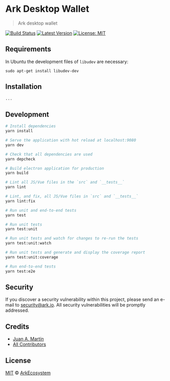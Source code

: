 # Ark Desktop Wallet

> Ark desktop wallet

[![Build Status](https://badgen.now.sh/travis/ArkEcosystem/new-desktop-wallet/master.svg?style=flat-square)](https://travis-ci.com/ArkEcosystem/new-desktop-wallet)
[![Latest Version](https://badgen.now.sh/github/release/ArkEcosystem/new-desktop-wallet.svg?style=flat-square)](https://github.com/ArkEcosystem/new-desktop-wallet/releases)
[![License: MIT](https://badgen.now.sh/badge/license/MIT/green)](https://opensource.org/licenses/MIT)

## Requirements

In Ubuntu the development files of `libudev` are necessary:
```
sudo apt-get install libudev-dev
```

## Installation

```bash
...
```

## Development

``` bash
# Install dependencies
yarn install

# Serve the application with hot reload at localhost:9080
yarn dev

# Check that all dependencies are used
yarn depcheck

# Build electron application for production
yarn build

# Lint all JS/Vue files in the `src` and `__tests__`
yarn lint

# Lint, and fix, all JS/Vue files in `src` and `__tests__`
yarn lint:fix

# Run unit and end-to-end tests
yarn test

# Run unit tests
yarn test:unit

# Run unit tests and watch for changes to re-run the tests
yarn test:unit:watch

# Run unit tests and generate and display the coverage report
yarn test:unit:coverage

# Run end-to-end tests
yarn test:e2e
```

## Security

If you discover a security vulnerability within this project, please send an e-mail to security@ark.io. All security vulnerabilities will be promptly addressed.

## Credits

- [Juan A. Martín](https://github.com/j-a-m-l)
- [All Contributors](../../../../contributors)

## License

[MIT](LICENSE) © [ArkEcosystem](https://ark.io)

